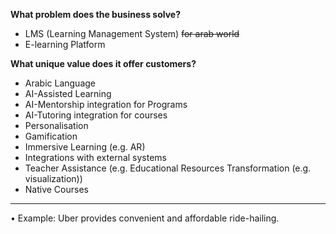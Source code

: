 
**What problem does the business solve?**
- LMS (Learning Management System) ~~for arab world~~
-  E-learning Platform


**What unique value does it offer customers?**
- Arabic Language
- AI-Assisted Learning
- AI-Mentorship integration for Programs
- AI-Tutoring integration for courses
- Personalisation
- Gamification
- Immersive Learning (e.g. AR)
- Integrations with external systems
- Teacher Assistance (e.g. Educational Resources Transformation (e.g. visualization))
- Native Courses
---
• Example: Uber provides convenient and affordable ride-hailing.